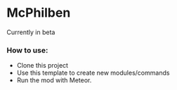 # McPhilben

Currently in beta

### How to use:  
- Clone this project
- Use this template to create new modules/commands
- Run the mod with Meteor.
